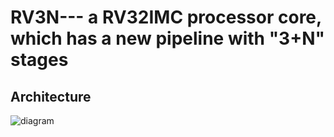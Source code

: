 # RV3N--- a RV32IMC processor core, which has a new pipeline with "3+N" stages

## Architecture

![diagram](https://github.com/risclite/rv3n/diagram.png)
 
